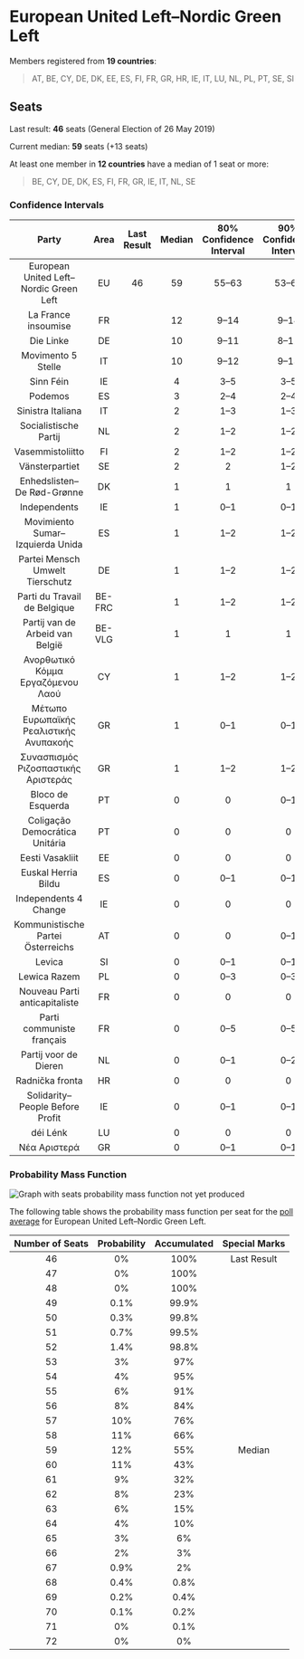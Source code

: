 # European United Left–Nordic Green Left

Members registered from **19 countries**:

> AT, BE, CY, DE, DK, EE, ES, FI, FR, GR, HR, IE, IT, LU, NL, PL, PT, SE, SI

## Seats

Last result: **46** seats (General Election of 26 May 2019)

Current median: **59** seats (+13 seats)

At least one member in **12 countries** have a median of 1 seat or more:

> BE, CY, DE, DK, ES, FI, FR, GR, IE, IT, NL, SE

### Confidence Intervals

| Party | Area | Last Result | Median | 80% Confidence Interval | 90% Confidence Interval | 95% Confidence Interval | 99% Confidence Interval |
|:-----:|:----:|:-----------:|:------:|:-----------------------:|:-----------------------:|:-----------------------:|:-----------------------:|
| European United Left–Nordic Green Left | EU | 46 | 59 | 55–63 | 53–65 | 52–66 | 51–68 |
| La France insoumise | FR | | 12 | 9–14 | 9–14 | 9–15 | 8–15 |
| Die Linke | DE | | 10 | 9–11 | 8–12 | 8–12 | 8–13 |
| Movimento 5 Stelle | IT | | 10 | 9–12 | 9–13 | 8–13 | 8–14 |
| Sinn Féin | IE | | 4 | 3–5 | 3–5 | 3–5 | 3–6 |
| Podemos | ES | | 3 | 2–4 | 2–4 | 2–4 | 1–4 |
| Sinistra Italiana | IT | | 2 | 1–3 | 1–3 | 1–3 | 1–4 |
| Socialistische Partij | NL | | 2 | 1–2 | 1–2 | 1–2 | 0–2 |
| Vasemmistoliitto | FI | | 2 | 1–2 | 1–2 | 1–2 | 1–2 |
| Vänsterpartiet | SE | | 2 | 2 | 1–2 | 1–2 | 1–2 |
| Enhedslisten–De Rød-Grønne | DK | | 1 | 1 | 1 | 1–2 | 1–2 |
| Independents | IE | | 1 | 0–1 | 0–1 | 0–1 | 0–1 |
| Movimiento Sumar–Izquierda Unida | ES | | 1 | 1–2 | 1–2 | 0–2 | 0–3 |
| Partei Mensch Umwelt Tierschutz | DE | | 1 | 1–2 | 1–2 | 1–2 | 0–2 |
| Parti du Travail de Belgique | BE-FRC | | 1 | 1–2 | 1–2 | 1–2 | 1–2 |
| Partij van de Arbeid van België | BE-VLG | | 1 | 1 | 1 | 1 | 1 |
| Ανορθωτικό Κόμμα Εργαζόμενου Λαού | CY | | 1 | 1–2 | 1–2 | 1–2 | 1–2 |
| Μέτωπο Ευρωπαϊκής Ρεαλιστικής Ανυπακοής | GR | | 1 | 0–1 | 0–1 | 0–1 | 0–1 |
| Συνασπισμός Ριζοσπαστικής Αριστεράς | GR | | 1 | 1–2 | 1–2 | 0–2 | 0–2 |
| Bloco de Esquerda | PT | | 0 | 0 | 0–1 | 0–1 | 0–1 |
| Coligação Democrática Unitária | PT | | 0 | 0 | 0 | 0 | 0 |
| Eesti Vasakliit | EE | | 0 | 0 | 0 | 0 | 0 |
| Euskal Herria Bildu | ES | | 0 | 0–1 | 0–1 | 0–1 | 0–1 |
| Independents 4 Change | IE | | 0 | 0 | 0 | 0 | 0–1 |
| Kommunistische Partei Österreichs | AT | | 0 | 0 | 0–1 | 0–1 | 0–1 |
| Levica | SI | | 0 | 0–1 | 0–1 | 0–1 | 0–1 |
| Lewica Razem | PL | | 0 | 0–3 | 0–3 | 0–4 | 0–5 |
| Nouveau Parti anticapitaliste | FR | | 0 | 0 | 0 | 0 | 0 |
| Parti communiste français | FR | | 0 | 0–5 | 0–5 | 0–6 | 0–6 |
| Partij voor de Dieren | NL | | 0 | 0–1 | 0–2 | 0–2 | 0–2 |
| Radnička fronta | HR | | 0 | 0 | 0 | 0 | 0 |
| Solidarity–People Before Profit | IE | | 0 | 0–1 | 0–1 | 0–1 | 0–1 |
| déi Lénk | LU | | 0 | 0 | 0 | 0 | 0 |
| Νέα Αριστερά | GR | | 0 | 0–1 | 0–1 | 0–1 | 0–1 |

### Probability Mass Function

![Graph with seats probability mass function not yet produced](average-2025-08-31-seats-pmf-europeanunitedleft–nordicgreenleft.png "Seats Probability Mass Function")

The following table shows the probability mass function per seat for the [poll average](average-2025-08-31.html) for European United Left–Nordic Green Left.

| Number of Seats | Probability | Accumulated | Special Marks |
|:---------------:|:-----------:|:-----------:|:-------------:|
| 46 | 0% | 100% | Last Result |
| 47 | 0% | 100% |  |
| 48 | 0% | 100% |  |
| 49 | 0.1% | 99.9% |  |
| 50 | 0.3% | 99.8% |  |
| 51 | 0.7% | 99.5% |  |
| 52 | 1.4% | 98.8% |  |
| 53 | 3% | 97% |  |
| 54 | 4% | 95% |  |
| 55 | 6% | 91% |  |
| 56 | 8% | 84% |  |
| 57 | 10% | 76% |  |
| 58 | 11% | 66% |  |
| 59 | 12% | 55% | Median |
| 60 | 11% | 43% |  |
| 61 | 9% | 32% |  |
| 62 | 8% | 23% |  |
| 63 | 6% | 15% |  |
| 64 | 4% | 10% |  |
| 65 | 3% | 6% |  |
| 66 | 2% | 3% |  |
| 67 | 0.9% | 2% |  |
| 68 | 0.4% | 0.8% |  |
| 69 | 0.2% | 0.4% |  |
| 70 | 0.1% | 0.2% |  |
| 71 | 0% | 0.1% |  |
| 72 | 0% | 0% |  |


